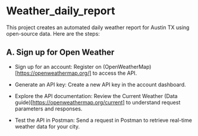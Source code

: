 # Weather_daily_report
This project creates an automated daily weather report for Austin TX using open-source data. Here are the steps:

## A. Sign up for Open Weather
* Sign up for an account: Register on (OpenWeatherMap)[https://openweathermap.org/] to access the API.

* Generate an API key: Create a new API key in the account dashboard.

* Explore the API documentation: Review the Current Weather (Data guide)[https://openweathermap.org/current] to understand request parameters and responses.

* Test the API in Postman: Send a request in Postman to retrieve real-time weather data for your city.

